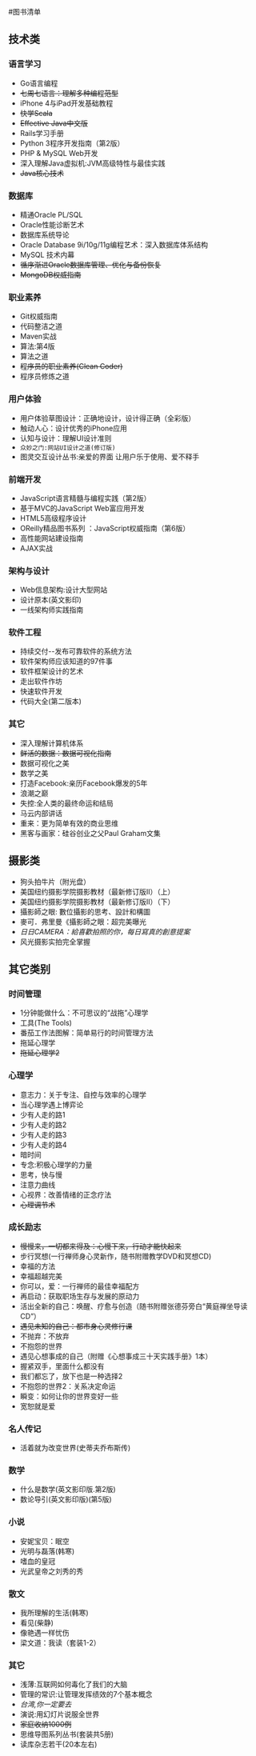 #图书清单

## 技术类

### 语言学习

- Go语言编程
- ~~七周七语言：理解多种编程范型~~ 
- iPhone 4与iPad开发基础教程
- ~~快学Scala~~ 
- ~~Effective Java中文版~~
- Rails学习手册
- Python 3程序开发指南（第2版）
- PHP & MySQL Web开发
- 深入理解Java虚拟机:JVM高级特性与最佳实践
- ~~Java核心技术~~ 



### 数据库

- 精通Oracle PL/SQL
- Oracle性能诊断艺术
- 数据库系统导论
- Oracle Database 9i/10g/11g编程艺术：深入数据库体系结构
- MySQL 技术内幕
- ~~循序渐进Oracle数据库管理、优化与备份恢复~~ 
- ~~MongoDB权威指南~~ 


### 职业素养

- Git权威指南
- 代码整洁之道
- Maven实战
- 算法:第4版
- 算法之道
- ~~程序员的职业素养(Clean Coder)~~ 
- 程序员修炼之道

### 用户体验

- 用户体验草图设计：正确地设计，设计得正确（全彩版）
- 触动人心：设计优秀的iPhone应用
- 认知与设计：理解UI设计准则
- `众妙之门:网站UI设计之道(修订版)`
- 图灵交互设计丛书:亲爱的界面 让用户乐于使用、爱不释手


### 前端开发

- JavaScript语言精髓与编程实践（第2版）
- 基于MVC的JavaScript Web富应用开发
- HTML5高级程序设计
- OReilly精品图书系列 ：JavaScript权威指南（第6版）
- 高性能网站建设指南
- AJAX实战

### 架构与设计

- Web信息架构:设计大型网站
- 设计原本(英文影印)
- 一线架构师实践指南

### 软件工程

- 持续交付--发布可靠软件的系统方法
- 软件架构师应该知道的97件事
- 软件框架设计的艺术
- 走出软件作坊
- 快速软件开发
- 代码大全(第二版本)

### 其它

- 深入理解计算机体系
- ~~鲜活的数据：数据可视化指南~~
- 数据可视化之美
- 数学之美
- 打造Facebook:亲历Facebook爆发的5年
- 浪潮之巅
- 失控:全人类的最终命运和结局
- 马云内部讲话
- 重来：更为简单有效的商业思维
- 黑客与画家：硅谷创业之父Paul Graham文集


## 摄影类

- 狗头拍牛片（附光盘）
- 美国纽约摄影学院摄影教材（最新修订版Ⅱ）（上）
- 美国纽约摄影学院摄影教材（最新修订版Ⅱ）（下）
- 攝影師之眼: 數位攝影的思考、設計和構圖
- 麥可．弗里曼《攝影師之眼：超完美曝光
- _日日CAMERA：給喜歡拍照的你，每日寫真的創意提案_
- 风光摄影实拍完全掌握

## 其它类别

### 时间管理


- 1分钟能做什么：不可思议的“战拖”心理学
- 工具(The Tools)
- 番茄工作法图解：简单易行的时间管理方法
- 拖延心理学
- ~~拖延心理学2~~

### 心理学

- 意志力：关于专注、自控与效率的心理学
- 当心理学遇上博弈论
- 少有人走的路1
- 少有人走的路2
- 少有人走的路3
- 少有人走的路4
- 暗时间
- 专念:积极心理学的力量
- 思考，快与慢
- 注意力曲线
- 心视界：改善情绪的正念疗法
- ~~心理调节术~~


### 成长励志

- ~~慢慢来，一切都来得及：心慢下来，行动才能快起来~~
- 步行冥想(一行禅师身心灵新作，随书附赠教学DVD和冥想CD)
- 幸福的方法
- 幸福超越完美
- 你可以，爱：一行禅师的最佳幸福配方
- 再启动：获取职场生存与发展的原动力
- 活出全新的自己：唤醒、疗愈与创造（随书附赠张德芬旁白“黄庭禅坐导读CD”）
- ~~遇见未知的自己：都市身心灵修行课~~
- 不抛弃：不放弃
- 不抱怨的世界
- 遇见心想事成的自己（附赠《心想事成三十天实践手册》1本）
- 握紧双手，里面什么都没有
- 我们都忘了，放下也是一种选择2
- 不抱怨的世界2：关系决定命运
- 瞬变：如何让你的世界变好一些
- 宽恕就是爱

### 名人传记

- 活着就为改变世界(史蒂夫乔布斯传)

### 数学

- 什么是数学(英文影印版.第2版)
- 数论导引(英文影印版)(第5版)

### 小说

- 安妮宝贝：眠空
- 光明与磊落(韩寒)
- 嗜血的皇冠
- 光武皇帝之刘秀的秀

### 散文

- 我所理解的生活(韩寒)
- 看见(柴静)
- 像艳遇一样忧伤
- 梁文道：我读（套装1-2）

### 其它

- 浅薄:互联网如何毒化了我们的大脑
- 管理的常识:让管理发挥绩效的7个基本概念
- _台湾,你一定要去_
- 演说:用幻灯片说服全世界
- ~~家庭收纳1000例~~
- 思维导图系列丛书(套装共5册)
- 读库杂志若干(20本左右)

